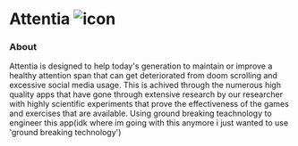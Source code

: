 # Attentia ![icon](https://github.com/user-attachments/assets/8156ce54-2501-41b3-b98a-877c47b9d881)

### About
Attentia is designed to help today's generation to maintain or improve a healthy attention span that can get deteriorated from doom scrolling and excessive social media usage. This is achived through the numerous high quality apps that have gone through extensive research by our researcher with highly scientific experiments that prove the effectiveness of the games and exercises that are available. Using ground breaking teachnology to engineer this app(idk where im going with this anymore i just wanted to use 'ground breaking technology')
